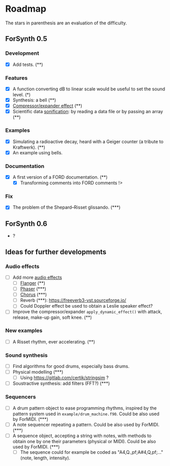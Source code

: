 # Roadmap

The stars in parenthesis are an evaluation of the difficulty.

## ForSynth 0.5

### Development
* [x] Add tests. (**)

### Features
* [x] A function converting dB to linear scale would be useful to set the sound level. (*)
* [x] Synthesis: a bell (**)
* [x] [Compressor/expander effect](https://en.wikipedia.org/wiki/Dynamic_range_compression) (**)
* [x] Scientific data [sonification](https://en.wikipedia.org/wiki/Sonification): by reading a data file or by passing an array (**)

### Examples
* [x] Simulating a radioactive decay, heard with a Geiger counter (a tribute to Kraftwerk). (**)
* [x] An example using bells.

### Documentation
* [x] A first version of a FORD documentation. (**)
    * [x] Transforming comments into FORD comments !>

### Fix
* [x] The problem of the Shepard–Risset glissando. (***)


## ForSynth 0.6
* ?

## Ideas for further developments

### Audio effects
* [ ] Add more [audio effects](https://en.wikipedia.org/wiki/Category:Audio_effects)
    * [ ] [Flanger](https://en.wikipedia.org/wiki/Flanging) (**)
    * [ ] [Phaser](https://en.wikipedia.org/wiki/Phaser_(effect)) (***)
    * [ ] [Chorus](https://en.wikipedia.org/wiki/Chorus_(audio_effect)) (***)
    * [ ] Reverb (***): https://freeverb3-vst.sourceforge.io/
    * [ ] Could Doppler effect be used to obtain a Leslie speaker effect?
* [ ] Improve the compressor/expander `apply_dynamic_effect()` with attack, release, make-up gain, soft knee. (**)

### New examples
* [ ] A Risset rhythm, ever accelerating. (**)

### Sound synthesis
* [ ] Find algorithms for good drums, especially bass drums.
* [ ] Physical modelling (***)
    * [ ] Using https://gitlab.com/certik/stringsim ?
* [ ] Soustractive synthesis: add filters (FFT?) (***)

### Sequencers
* [ ] A drum pattern object to ease programming rhythms, inspired by the pattern system used in `example/drum_machine.f90`. Could be also used by ForMIDI. (***)
* [ ] A note sequencer repeating a pattern. Could be also used by ForMIDI. (***)
* [ ] A sequence object, accepting a string with notes, with methods to obtain one by one their parameters (physical or MIDI). Could be also used by ForMIDI. (***)
    * [ ] The sequence could for example be coded as "A4,Q.,pf;A#4,Q,pf;..." (note, length, intensity).
